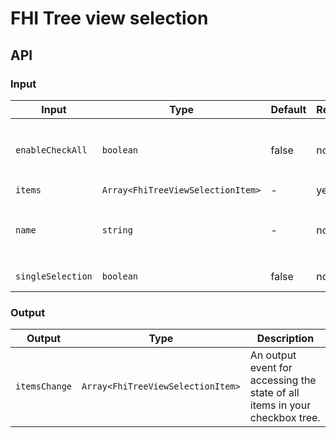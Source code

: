 # FHI Tree view selection

## API

### Input

| Input             | Type                               | Default | Required | Description |
| ----------------- | ---------------------------------- | ------- | -------- | ----------- |
| `enableCheckAll`  | `boolean`                          | false   | no       | Trigger to select/deseselect all siblings, only if `singleSelection === false`. |
| `items`           | `Array<FhiTreeViewSelectionItem>`  | -       | yes      | Array of items. |
| `name`            | `string`                           | -       | no/yes   | Naming the radio button group. Required if `singleSelection === true`. |
| `singleSelection` | `boolean`                          | false   | no       | Radio buttons or checkboxes. |

### Output

| Output        | Type                              | Description |
| ------------- | --------------------------------- | ----------- |
| `itemsChange` | `Array<FhiTreeViewSelectionItem>` | An output event for accessing the state of all items in your checkbox tree. |
